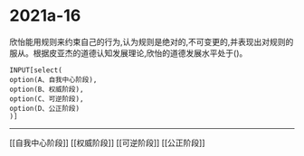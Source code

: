 # 2021a-16
欣怡能用规则来约束自己的行为,认为规则是绝对的,不可变更的,并表现出对规则的服从。根据皮亚杰的道德认知发展理论,欣怡的道德发展水平处于()。
```meta-bind
INPUT[select(
option(A、自我中心阶段),
option(B、权威阶段),
option(C、可逆阶段),
option(D、公正阶段)
)]
```

---

[[自我中心阶段]]
[[权威阶段]]
[[可逆阶段]]
[[公正阶段]]
